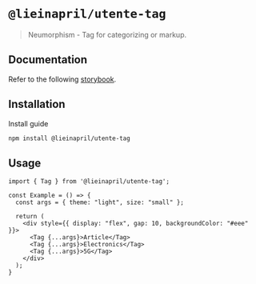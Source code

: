 # `@lieinapril/utente-tag`

> Neumorphism - Tag for categorizing or markup.

## Documentation

Refer to the following [storybook](https://lordono.github.io/utente/).

## Installation

Install guide

```bash
npm install @lieinapril/utente-tag
```

## Usage

```JSX
import { Tag } from '@lieinapril/utente-tag';

const Example = () => {
  const args = { theme: "light", size: "small" };

  return (
    <div style={{ display: "flex", gap: 10, backgroundColor: "#eee" }}>
      <Tag {...args}>Article</Tag>
      <Tag {...args}>Electronics</Tag>
      <Tag {...args}>5G</Tag>
    </div>
  );
}
```

